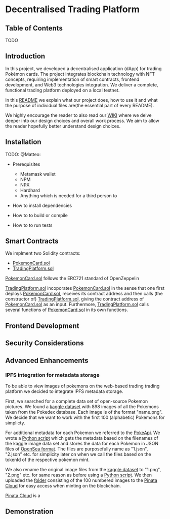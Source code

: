 # Decentralised Trading Platform

## Table of Contents
TODO




## Introduction

In this project, we developed a decentralised application (dApp) for trading Pokémon cards.  The project integrates blockchain technology with NFT concepts, requiring implementation of smart contracts, frontend development, and Web3 technologies integration. We deliver a complete, functional trading platform deployed on a local testnet. 

In this [README](README.md) we explain what our project does, how to use it and what the purpose of individual files are(the essential part of every README). 

We highly encourage the reader to also read our [WIKI](WIKI.md) where we delve deeper into our design choices and overall work process. We aim to allow the reader hopefully better understand design choices.

## Installation

TODO: @Matteo:

- Prerequisites
    - Metamask wallet
    - NPM
    - NPX
    - Hardhard
    - Anything which is needed for a third person to 

- How to install dependencies

- How to to build or compile

- How to to run tests

## Smart Contracts

We implment two Solidity contracts:
- [PokemonCard.sol](contracts\PokemonCard.sol)
-  [TradingPlatform.sol](contracts\TradingPlatform.sol)

[PokemonCard.sol](contracts\PokemonCard.sol) follows the ERC721 standard of OpenZeppelin


[TradingPlatform.sol](contracts\TradingPlatform.sol) incoporates [PokemonCard.sol](contracts\PokemonCard.sol) in the sense that one first deploys [PokemonCard.sol](contracts\PokemonCard.sol), receives its contract address and then calls (the constructor of) [TradingPlatform.sol](contracts\TradingPlatform.sol), giving the contract address of [PokemonCard.sol](contracts\PokemonCard.sol) as an input. Furthermore, [TradingPlatform.sol](contracts\TradingPlatform.sol) calls several functions of [PokemonCard.sol](contracts\PokemonCard.sol) in its own functions. 


## Frontend Development

## Security Considerations

## Advanced Enhancements

### IPFS integration for metadata storage

To be able to view images of pokemons on the web-based trading trading platform we decided to integrate IPFS metadata storage. 

First, we searched for a complete data set of open-source Pokemon pictures. We found a [kaggle dataset](https://www.kaggle.com/datasets/arenagrenade/the-complete-pokemon-images-data-set) with 898 images of all the Pokemons taken from the Pokedex database. Each image is of the format "name.png". We decide that we want to work with the first 100 (alphabetic) Pokemons for simplicty. 

For additional metadata for each Pokemon we referred to the [PokeApi](https://pokeapi.co/). We wrote a [Python script](data\pokemon_get_data.py) which gets the metadata based on the filenames of the kaggle image data set and stores the data for each Pokemon in JSON files of [OpenSea format](https://docs.opensea.io/docs/metadata-standards). The files are purposefully name as "1.json", "2.json" etc. for simplicity later on when we call the files based on the tokenId of the respective pokemon mint.

We also rename the original image files from the [kaggle dataset](https://www.kaggle.com/datasets/arenagrenade/the-complete-pokemon-images-data-set) to "1.png", "2.png" etc. for same reason as before using a [Python script](data\pokemon_images\number_img.py). We then uploaded the [folder](data\pokemon_images\byNumber) consisting of the 100 numbered images to the [Pinata Cloud](https://pinata.cloud/) for easy access when minting on the blockchain.

[Pinata Cloud](https://pinata.cloud/) is a 

## Demonstration





 


